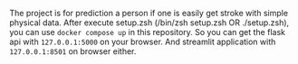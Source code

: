 The project is for prediction a person if one is easily get stroke with simple physical data.
After execute setup.zsh (/bin/zsh setup.zsh OR ./setup.zsh), you can use `docker compose up` in this repository.
So you can get the flask api with `127.0.0.1:5000` on your browser.
And streamlit application with `127.0.0.1:8501` on browser either.